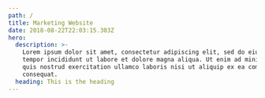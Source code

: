 ```yaml
---
path: /
title: Marketing Website
date: 2018-08-22T22:03:15.303Z
hero:
  description: >-
    Lorem ipsum dolor sit amet, consectetur adipiscing elit, sed do eiusmod
    tempor incididunt ut labore et dolore magna aliqua. Ut enim ad minim veniam,
    quis nostrud exercitation ullamco laboris nisi ut aliquip ex ea commodo
    consequat. 
  heading: This is the heading
---
```


